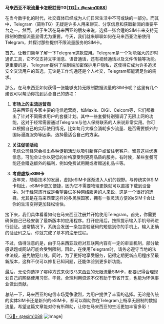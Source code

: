 **马来西亚不限流量卡怎麽註冊TG[[TG💪+ @esim1088](https://t.me/s/esim1088)]**

在当今数字化的时代，社交媒体已经成为人们日常生活中不可或缺的一部分。而其中，Telegram（简称TG）无疑是许多人用来聊天、分享信息和获取新闻的重要平台之一。然而，对于生活在马来西亚的朋友来说，选择一张合适的SIM卡来支持无限制的数据流量显得尤为重要。今天，我们就来聊聊如何在马来西亚注册使用Telegram，并探讨那些提供不限流量服务的SIM卡。

首先，让我们简单了解一下Telegram这款应用。Telegram是一个功能强大的即时通讯工具，它不仅支持文字消息、语音通话，还有视频通话以及文件传输等功能。更重要的是，Telegram提供了端到端加密保护用户隐私，这使得它成为许多追求安全交流用户的首选。无论是工作沟通还是个人社交，Telegram都能满足你的需求。

那么，在马来西亚如何获得一张能够支持无限制数据流量的SIM卡呢？这里有几个建议可以帮助你找到适合自己的选项：

1. **市场上的主流运营商**  
马来西亚有多家主要的电信运营商，如Maxis、DiGi、Celcom等，它们都推出了针对不同需求用户的套餐计划。其中一些套餐特别强调了无限上网的功能，这对于经常需要通过Telegram与他人保持联系的人来说非常实用。你可以根据自己的实际使用情况，比如每月大概会消耗多少流量、是否需要额外的国际漫游服务等因素，选择最适合自己的方案。

2. **关注促销活动**  
电信公司经常会推出各种促销活动以吸引新客户或留住老客户。留意这些优惠信息，可能会让你以更低的价格享受到更高品质的服务。有时候，某些套餐可能还会赠送额外的福利，例如免费试用期或者赠送礼品卡等。

3. **考虑虚拟eSIM卡**  
近年来，随着技术的发展，虚拟eSIM卡逐渐进入人们的视野。与传统实体SIM卡相比，eSIM卡更加便捷，因为它不需要物理更换就可以直接下载到设备中。对于经常旅行或是希望尝试多种网络服务的人来说，这是一个很好的选择。尤其是在马来西亚这样的多民族国家，拥有一张灵活方便的eSIM卡会让你的生活变得更加轻松愉快。

接下来，我们具体看看如何在马来西亚注册并开始使用Telegram。首先，你需要确保自己已经安装了最新版本的应用程序。打开应用后，按照提示输入手机号码进行验证。通常情况下，系统会发送一条包含验证码的短信到你的手机上。输入正确的验证码之后，你就完成了基本的注册过程。

不过，值得注意的是，由于马来西亚政府对互联网内容有一定的审查机制，部分敏感话题或网站可能会受到限制。因此，在使用Telegram时，请务必遵守当地的法律法规，避免触犯红线。同时，为了更好地享受服务，记得定期更新应用程序至最新版本，这样不仅可以修复已知问题，还能体验到更多新功能。

最后，无论你选择了哪种方式来获取马来西亚的无限流量SIM卡，都要记得合理规划自己的网络使用习惯。毕竟，合理利用资源不仅有助于节省开支，也能为环保事业做出贡献。

总结一下，马来西亚的电信市场竞争激烈，为用户提供了丰富的选择。无论是传统的实体SIM卡还是新兴的eSIM卡，都可以帮助你在Telegram上畅享无限制的数据流量。希望这篇文章能对你有所帮助，让你在马来西亚的生活更加丰富多彩！

[[TG💪+ @esim1088](https://t.me/s/esim1088) ![Image](https://i.postimg.cc/4NQfJmqS/Snipaste-2025-05-13-00-14-12.png)]